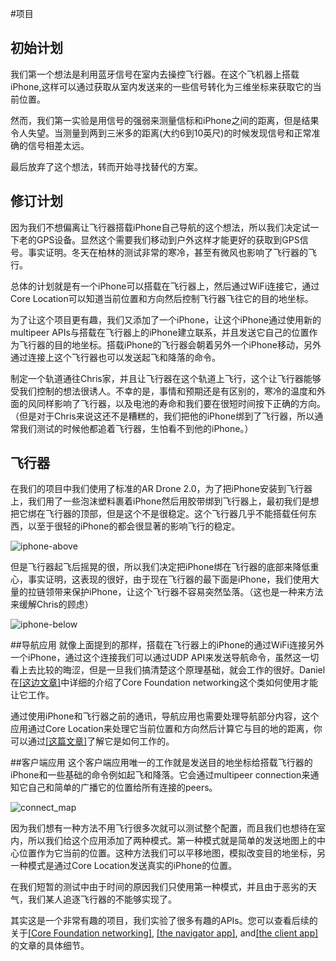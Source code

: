 #项目


## 初始计划
我们第一个想法是利用蓝牙信号在室内去操控飞行器。在这个飞机器上搭载iPhone,这样可以通过获取从室内发送来的一些信号转化为三维坐标来获取它的当前位置。

然而，我们第一实验是用信号的强弱来测量信标和iPhone之间的距离，但是结果令人失望。当测量到两到三米多的距离(大约6到10英尺)的时候发现信号和正常准确的信号相差太远。

最后放弃了这个想法，转而开始寻找替代的方案。

## 修订计划
因为我们不想偏离让飞行器搭载iPhone自己导航的这个想法，所以我们决定试一下老的GPS设备。显然这个需要我们移动到户外这样才能更好的获取到GPS信号。事实证明。冬天在柏林的测试非常的寒冷，甚至有微风也影响了飞行器的飞行。

总体的计划就是有一个iPhone可以搭载在飞行器上，然后通过WiFi连接它，通过 Core Location可以知道当前位置和方向然后控制飞行器飞往它的目的地坐标。

为了让这个项目更有趣，我们又添加了一个iPhone，让这个iPhone通过使用新的multipeer APIs与搭载在飞行器上的iPhone建立联系，并且发送它自己的位置作为飞行器的目的地坐标。搭载iPhone的飞行器会朝着另外一个iPhone移动，另外通过连接上这个飞行器也可以发送起飞和降落的命令。

制定一个轨道通往Chris家，并且让飞行器在这个轨道上飞行，这个让飞行器能够受我们控制的想法很诱人。不幸的是，事情和预期还是有区别的，寒冷的温度和外面的风同样影响了飞行器，以及电池的寿命和我们要在很短时间按下正确的方向。（但是对于Chris来说这还不是糟糕的，我们把他的iPhone绑到了飞行器，所以通常我们测试的时候他都追着飞行器，生怕看不到他的iPhone。）

## 飞行器
在我们的项目中我们使用了标准的AR Drone 2.0，为了把iPhone安装到飞行器上，我们用了一些泡沫塑料裹着iPhone然后用胶带绑到飞行器上，最初我们是想把它绑在飞行器的顶部，但是这个不是很稳定。这个飞行器几乎不能搭载任何东西，以至于很轻的iPhone的都会很显著的影响飞行的稳定。

![iphone-above][1]

但是飞行器起飞后摇晃的很，所以我们决定把iPhone绑在飞行器的底部来降低重心，事实证明，这表现的很好，由于现在飞行器的最下面是iPhone，我们使用大量的拉链领带来保护iPhone，让这个飞行器不容易突然坠落。（这也是一种来方法来缓解Chris的顾虑）

![iphone-below][2]

##导航应用
就像上面提到的那样，搭载在飞行器上的iPhone的通过WiFi连接另外一个iPhone，通过这个连接我们可以通过UDP API来发送导航命令，虽然这一切看上去比较的晦涩，但是一旦我们搞清楚这个原理基础，就会工作的很好。Daniel在<a href="http://www.objc.io/issue-8/communicating-with-the-quadcopter.html" target="_blank">[这边文章]</a>中详细的介绍了Core Foundation networking这个类如何使用才能让它工作。

通过使用iPhone和飞行器之前的通讯，导航应用也需要处理导航部分内容，这个应用通过Core Location来处理它当前位置和方向然后计算它与目的地的距离，你可以通过<a href="http://www.objc.io/issue-8/the-quadcopter-navigator-app.html" target="_blank">[这篇文章]</a>了解它是如何工作的。

##客户端应用
这个客户端应用唯一的工作就是发送目的地坐标给搭载飞行器的iPhone和一些基础的命令例如起飞和降落。它会通过multipeer connection来通知它自己和简单的广播它的位置给所有连接的peers。

![connect_map][3]

因为我们想有一种方法不用飞行很多次就可以测试整个配置，而且我们也想待在室内，所以我们给这个应用添加了两种模式。第一种模式就是简单的发送地图上的中心位置作为它当前的位置。这种方法我们可以平移地图，模拟改变目的地坐标，另一种模式是通过Core Location发送真实的iPhone的位置。

在我们短暂的测试中由于时间的原因我们只使用第一种模式，并且由于恶劣的天气，我们某人追逐飞行器的不能够实现了。

其实这是一个非常有趣的项目，我们实验了很多有趣的APIs。您可以查看后续的关于<a href="http://www.objc.io/issue-8/communicating-with-the-quadcopter.html" target="_blank">[Core Foundation networking]</a>, <a href="http://www.objc.io/issue-8/the-quadcopter-navigator-app.html" target="_blank">[the navigator app]</a>, and<a href="http://www.objc.io/issue-8/the-quadcopter-client-app.html" target="_blank">[the client app]</a>的文章的具体细节。

   [1]: http://img.objccn.io/issue-8/iphone-above.jpg
   [2]: http://img.objccn.io/issue-8/iphone-below.jpg
   [3]: http://img.objccn.io/issue-8/client-app.jpg